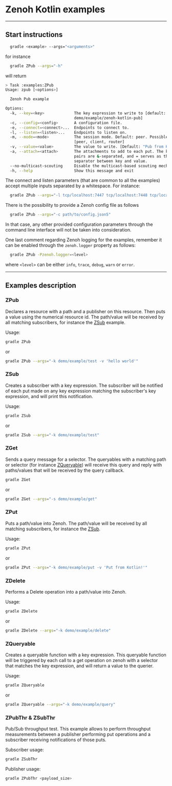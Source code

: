 # Zenoh Kotlin examples

----

## Start instructions



```bash
  gradle <example> --args="<arguments>"
```

for instance

```bash
  gradle ZPub --args="-h"
```

will return
```bash
> Task :examples:ZPub
Usage: zpub [<options>]

  Zenoh Pub example

Options:
  -k, --key=<key>             The key expression to write to [default:
                              demo/example/zenoh-kotlin-pub]
  -c, --config=<config>       A configuration file.
  -e, --connect=<connect>...  Endpoints to connect to.
  -l, --listen=<listen>...    Endpoints to listen on.
  -m, --mode=<mode>           The session mode. Default: peer. Possible values:
                              [peer, client, router]
  -v, --value=<value>         The value to write. [Default: "Pub from Kotlin!"]
  -a, --attach=<attach>       The attachments to add to each put. The key-value
                              pairs are &-separated, and = serves as the
                              separator between key and value.
  --no-multicast-scouting     Disable the multicast-based scouting mechanism.
  -h, --help                  Show this message and exit

```

The connect and listen parameters (that are common to all the examples) accept multiple inputs separated by a whitespace.
For instance:

```bash
  gradle ZPub --args="-l tcp/localhost:7447 tcp/localhost:7448 tcp/localhost:7449"
```

There is the possibility to provide a Zenoh config file as follows
```bash
  gradle ZPub --args="-c path/to/config.json5"
```

In that case, any other provided configuration parameters through the command line interface will not be taken into consideration.

One last comment regarding Zenoh logging for the examples, remember it can be enabled through the `zenoh.logger` property as follows:

```bash
  gradle ZPub -Pzenoh.logger=<level>
```

where `<level>` can be either `info`, `trace`, `debug`, `warn` or `error`.

----

## Examples description

### ZPub

Declares a resource with a path and a publisher on this resource. Then puts a value using the numerical resource id.
The path/value will be received by all matching subscribers, for instance the [ZSub](#zsub) example.

Usage:

```bash
gradle ZPub
```
or
```bash
gradle ZPub --args="-k demo/example/test -v 'hello world'"
```

### ZSub
Creates a subscriber with a key expression.
The subscriber will be notified of each put made on any key expression matching
the subscriber's key expression, and will print this notification.

Usage:

```bash
gradle ZSub
```
or
```bash
gradle ZSub --args="-k demo/example/test"
```

### ZGet

Sends a query message for a selector.
The queryables with a matching path or selector (for instance [ZQueryable](#zqueryable))
will receive this query and reply with paths/values that will be received by the query callback.

```bash
gradle ZGet
```
or

```bash
gradle ZGet --args="-s demo/example/get"
```

### ZPut

Puts a path/value into Zenoh.
The path/value will be received by all matching subscribers, for instance the [ZSub](#zsub).

Usage:

```bash
gradle ZPut
```

or

```bash
gradle ZPut --args="-k demo/example/put -v 'Put from Kotlin!'"
```

### ZDelete
Performs a Delete operation into a path/value into Zenoh.

Usage:

```bash
gradle ZDelete
```

or

```bash
gradle ZDelete --args="-k demo/example/delete"
```

### ZQueryable

Creates a queryable function with a key expression.
This queryable function will be triggered by each call to a get operation on zenoh
with a selector that matches the key expression, and will return a value to the querier.

Usage:

```bash
gradle ZQueryable
```

or

```bash
gradle ZQueryable --args="-k demo/example/query"
```

### ZPubThr & ZSubThr

Pub/Sub throughput test.
This example allows to perform throughput measurements between a publisher performing
put operations and a subscriber receiving notifications of those puts.

Subscriber usage:

```bash
gradle ZSubThr
```

Publisher usage:

```bash
gradle ZPubThr <payload_size>
```
